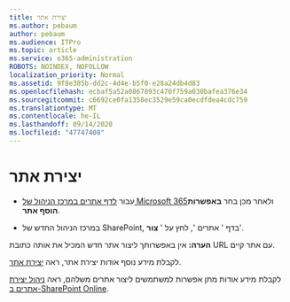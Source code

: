 ```yaml
---
title: יצירת אתר
ms.author: pebaum
author: pebaum
ms.audience: ITPro
ms.topic: article
ms.service: o365-administration
ROBOTS: NOINDEX, NOFOLLOW
localization_priority: Normal
ms.assetid: 9f8e385b-dd2c-4d4e-b5f0-e28a24db4d83
ms.openlocfilehash: ecbaf5a52a0867893c470f759a030bafea376e34
ms.sourcegitcommit: c6692ce0fa1358ec3529e59ca0ecdfdea4cdc759
ms.translationtype: MT
ms.contentlocale: he-IL
ms.lasthandoff: 09/14/2020
ms.locfileid: "47747408"
---
```

# <a name="create-a-site"></a>יצירת אתר

- עבור [לדף אתרים במרכז הניהול של Microsoft 365](https://portal.office.com/adminportal/home#/SitesList)ולאחר מכן בחר **באפשרות הוסף אתר**. 
    
- במרכז הניהול החדש של SharePoint, בדף ' אתרים ', לחץ על ' **צור**'. 
    
**הערה:** אין באפשרותך ליצור אתר חדש המכיל את אותה כתובת URL עם אתר קיים. 
  
לקבלת מידע נוסף אודות יצירת אתר, ראה [יצירת אתר](https://go.microsoft.com/fwlink/?linkid=866295).
  
לקבלת מידע אודות מתן אפשרות למשתמשים ליצור אתרים משלהם, ראה [ניהול יצירת אתרים ב-SharePoint Online](https://go.microsoft.com/fwlink/?linkid=866296).
  

